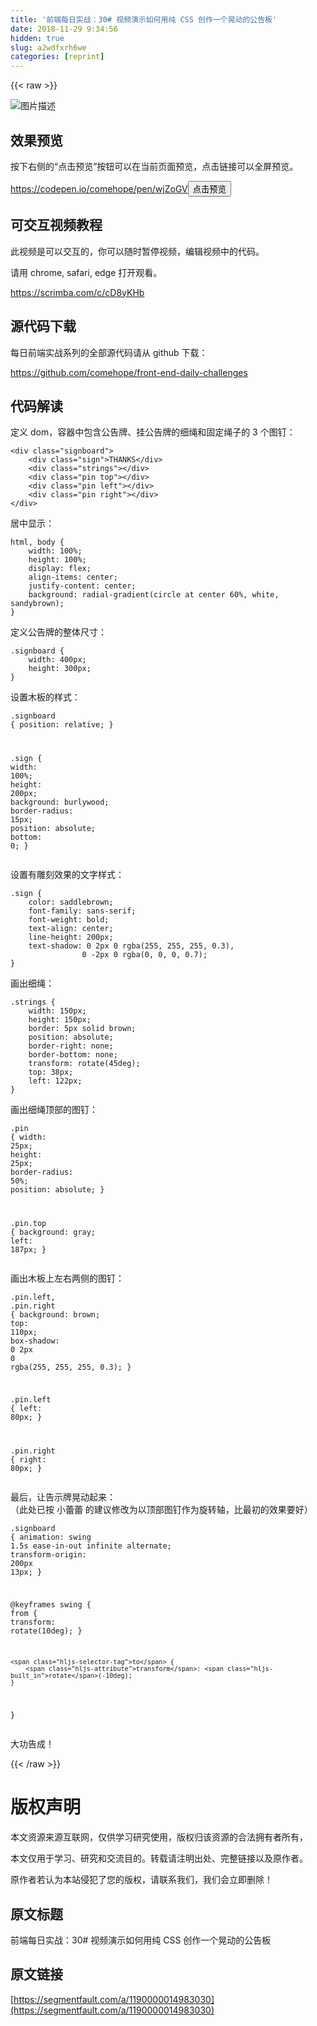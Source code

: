 ```yaml
---
title: '前端每日实战：30# 视频演示如何用纯 CSS 创作一个晃动的公告板' 
date: 2018-11-29 9:34:56
hidden: true
slug: a2wdfxrh6we
categories: [reprint]
---
```


{{< raw >}}

                    
<p><span class="img-wrap"><img data-src="/img/bVbbys8?w=500&amp;h=500" src="https://static.alili.tech/img/bVbbys8?w=500&amp;h=500" alt="图片描述" title="图片描述" style="cursor: pointer; display: inline;"></span></p>
<h2 id="articleHeader0">效果预览</h2>
<p>按下右侧的“点击预览”按钮可以在当前页面预览，点击链接可以全屏预览。</p>
<p><a href="https://codepen.io/comehope/pen/wjZoGV" rel="nofollow noreferrer" target="_blank">https://codepen.io/comehope/pen/wjZoGV</a><button class="btn btn-xs btn-default ml10 preview" data-url="comehope/pen/wjZoGV" data-typeid="3">点击预览</button></p>
<h2 id="articleHeader1">可交互视频教程</h2>
<p>此视频是可以交互的，你可以随时暂停视频，编辑视频中的代码。</p>
<p>请用 chrome, safari, edge 打开观看。</p>
<p><a href="https://scrimba.com/c/cD8yKHb" rel="nofollow noreferrer" target="_blank">https://scrimba.com/c/cD8yKHb</a></p>
<h2 id="articleHeader2">源代码下载</h2>
<p>每日前端实战系列的全部源代码请从 github 下载：</p>
<p><a href="https://github.com/comehope/front-end-daily-challenges" rel="nofollow noreferrer" target="_blank">https://github.com/comehope/front-end-daily-challenges</a></p>
<h2 id="articleHeader3">代码解读</h2>
<p>定义 dom，容器中包含公告牌、挂公告牌的细绳和固定绳子的 3 个图钉：</p>
<div class="widget-codetool" style="display:none;">
      <div class="widget-codetool--inner">
      <span class="selectCode code-tool" data-toggle="tooltip" data-placement="top" title="" data-original-title="全选"></span>
      <span type="button" class="copyCode code-tool" data-toggle="tooltip" data-placement="top" data-clipboard-text="<div class=&quot;signboard&quot;>
    <div class=&quot;sign&quot;>THANKS</div>
    <div class=&quot;strings&quot;></div>
    <div class=&quot;pin top&quot;></div>
    <div class=&quot;pin left&quot;></div>
    <div class=&quot;pin right&quot;></div>
</div>" title="" data-original-title="复制"></span>
      <span type="button" class="saveToNote code-tool" data-toggle="tooltip" data-placement="top" title="" data-original-title="放进笔记"></span>
      </div>
      </div><pre class="xml hljs"><code class="html"><span class="hljs-tag">&lt;<span class="hljs-name">div</span> <span class="hljs-attr">class</span>=<span class="hljs-string">"signboard"</span>&gt;</span>
    <span class="hljs-tag">&lt;<span class="hljs-name">div</span> <span class="hljs-attr">class</span>=<span class="hljs-string">"sign"</span>&gt;</span>THANKS<span class="hljs-tag">&lt;/<span class="hljs-name">div</span>&gt;</span>
    <span class="hljs-tag">&lt;<span class="hljs-name">div</span> <span class="hljs-attr">class</span>=<span class="hljs-string">"strings"</span>&gt;</span><span class="hljs-tag">&lt;/<span class="hljs-name">div</span>&gt;</span>
    <span class="hljs-tag">&lt;<span class="hljs-name">div</span> <span class="hljs-attr">class</span>=<span class="hljs-string">"pin top"</span>&gt;</span><span class="hljs-tag">&lt;/<span class="hljs-name">div</span>&gt;</span>
    <span class="hljs-tag">&lt;<span class="hljs-name">div</span> <span class="hljs-attr">class</span>=<span class="hljs-string">"pin left"</span>&gt;</span><span class="hljs-tag">&lt;/<span class="hljs-name">div</span>&gt;</span>
    <span class="hljs-tag">&lt;<span class="hljs-name">div</span> <span class="hljs-attr">class</span>=<span class="hljs-string">"pin right"</span>&gt;</span><span class="hljs-tag">&lt;/<span class="hljs-name">div</span>&gt;</span>
<span class="hljs-tag">&lt;/<span class="hljs-name">div</span>&gt;</span></code></pre>
<p>居中显示：</p>
<div class="widget-codetool" style="display:none;">
      <div class="widget-codetool--inner">
      <span class="selectCode code-tool" data-toggle="tooltip" data-placement="top" title="" data-original-title="全选"></span>
      <span type="button" class="copyCode code-tool" data-toggle="tooltip" data-placement="top" data-clipboard-text="html, body {
    width: 100%;
    height: 100%;
    display: flex;
    align-items: center;
    justify-content: center;
    background: radial-gradient(circle at center 60%, white, sandybrown);
}" title="" data-original-title="复制"></span>
      <span type="button" class="saveToNote code-tool" data-toggle="tooltip" data-placement="top" title="" data-original-title="放进笔记"></span>
      </div>
      </div><pre class="css hljs"><code class="css"><span class="hljs-selector-tag">html</span>, <span class="hljs-selector-tag">body</span> {
    <span class="hljs-attribute">width</span>: <span class="hljs-number">100%</span>;
    <span class="hljs-attribute">height</span>: <span class="hljs-number">100%</span>;
    <span class="hljs-attribute">display</span>: flex;
    <span class="hljs-attribute">align-items</span>: center;
    <span class="hljs-attribute">justify-content</span>: center;
    <span class="hljs-attribute">background</span>: <span class="hljs-built_in">radial-gradient</span>(circle at center 60%, white, sandybrown);
}</code></pre>
<p>定义公告牌的整体尺寸：</p>
<div class="widget-codetool" style="display:none;">
      <div class="widget-codetool--inner">
      <span class="selectCode code-tool" data-toggle="tooltip" data-placement="top" title="" data-original-title="全选"></span>
      <span type="button" class="copyCode code-tool" data-toggle="tooltip" data-placement="top" data-clipboard-text=".signboard {
    width: 400px;
    height: 300px;
}" title="" data-original-title="复制"></span>
      <span type="button" class="saveToNote code-tool" data-toggle="tooltip" data-placement="top" title="" data-original-title="放进笔记"></span>
      </div>
      </div><pre class="css hljs"><code class="css"><span class="hljs-selector-class">.signboard</span> {
    <span class="hljs-attribute">width</span>: <span class="hljs-number">400px</span>;
    <span class="hljs-attribute">height</span>: <span class="hljs-number">300px</span>;
}</code></pre>
<p>设置木板的样式：</p>
<div class="widget-codetool" style="display:none;">
      <div class="widget-codetool--inner">
      <span class="selectCode code-tool" data-toggle="tooltip" data-placement="top" title="" data-original-title="全选"></span>
      <span type="button" class="copyCode code-tool" data-toggle="tooltip" data-placement="top" data-clipboard-text=".signboard {
    position: relative;
}

.sign {
    width: 100%;
    height: 200px;
    background: burlywood;
    border-radius: 15px;
    position: absolute;
    bottom: 0;
}" title="" data-original-title="复制"></span>
      <span type="button" class="saveToNote code-tool" data-toggle="tooltip" data-placement="top" title="" data-original-title="放进笔记"></span>
      </div>
      </div><pre class="css hljs"><code class="css"><span class="hljs-selector-class">.signboard</span> {
    <span class="hljs-attribute">position</span>: relative;
}

<span class="hljs-selector-class">.sign</span> {
    <span class="hljs-attribute">width</span>: <span class="hljs-number">100%</span>;
    <span class="hljs-attribute">height</span>: <span class="hljs-number">200px</span>;
    <span class="hljs-attribute">background</span>: burlywood;
    <span class="hljs-attribute">border-radius</span>: <span class="hljs-number">15px</span>;
    <span class="hljs-attribute">position</span>: absolute;
    <span class="hljs-attribute">bottom</span>: <span class="hljs-number">0</span>;
}</code></pre>
<p>设置有雕刻效果的文字样式：</p>
<div class="widget-codetool" style="display:none;">
      <div class="widget-codetool--inner">
      <span class="selectCode code-tool" data-toggle="tooltip" data-placement="top" title="" data-original-title="全选"></span>
      <span type="button" class="copyCode code-tool" data-toggle="tooltip" data-placement="top" data-clipboard-text=".sign {
    color: saddlebrown;
    font-family: sans-serif;
    font-weight: bold;
    text-align: center;
    line-height: 200px;
    text-shadow: 0 2px 0 rgba(255, 255, 255, 0.3),
                0 -2px 0 rgba(0, 0, 0, 0.7);
}" title="" data-original-title="复制"></span>
      <span type="button" class="saveToNote code-tool" data-toggle="tooltip" data-placement="top" title="" data-original-title="放进笔记"></span>
      </div>
      </div><pre class="css hljs"><code class="css"><span class="hljs-selector-class">.sign</span> {
    <span class="hljs-attribute">color</span>: saddlebrown;
    <span class="hljs-attribute">font-family</span>: sans-serif;
    <span class="hljs-attribute">font-weight</span>: bold;
    <span class="hljs-attribute">text-align</span>: center;
    <span class="hljs-attribute">line-height</span>: <span class="hljs-number">200px</span>;
    <span class="hljs-attribute">text-shadow</span>: <span class="hljs-number">0</span> <span class="hljs-number">2px</span> <span class="hljs-number">0</span> <span class="hljs-built_in">rgba</span>(255, 255, 255, 0.3),
                <span class="hljs-number">0</span> -<span class="hljs-number">2px</span> <span class="hljs-number">0</span> <span class="hljs-built_in">rgba</span>(0, 0, 0, 0.7);
}</code></pre>
<p>画出细绳：</p>
<div class="widget-codetool" style="display:none;">
      <div class="widget-codetool--inner">
      <span class="selectCode code-tool" data-toggle="tooltip" data-placement="top" title="" data-original-title="全选"></span>
      <span type="button" class="copyCode code-tool" data-toggle="tooltip" data-placement="top" data-clipboard-text=".strings {
    width: 150px;
    height: 150px;
    border: 5px solid brown;
    position: absolute;
    border-right: none;
    border-bottom: none;
    transform: rotate(45deg);
    top: 38px;
    left: 122px;
}" title="" data-original-title="复制"></span>
      <span type="button" class="saveToNote code-tool" data-toggle="tooltip" data-placement="top" title="" data-original-title="放进笔记"></span>
      </div>
      </div><pre class="css hljs"><code class="css"><span class="hljs-selector-class">.strings</span> {
    <span class="hljs-attribute">width</span>: <span class="hljs-number">150px</span>;
    <span class="hljs-attribute">height</span>: <span class="hljs-number">150px</span>;
    <span class="hljs-attribute">border</span>: <span class="hljs-number">5px</span> solid brown;
    <span class="hljs-attribute">position</span>: absolute;
    <span class="hljs-attribute">border-right</span>: none;
    <span class="hljs-attribute">border-bottom</span>: none;
    <span class="hljs-attribute">transform</span>: <span class="hljs-built_in">rotate</span>(45deg);
    <span class="hljs-attribute">top</span>: <span class="hljs-number">38px</span>;
    <span class="hljs-attribute">left</span>: <span class="hljs-number">122px</span>;
}</code></pre>
<p>画出细绳顶部的图钉：</p>
<div class="widget-codetool" style="display:none;">
      <div class="widget-codetool--inner">
      <span class="selectCode code-tool" data-toggle="tooltip" data-placement="top" title="" data-original-title="全选"></span>
      <span type="button" class="copyCode code-tool" data-toggle="tooltip" data-placement="top" data-clipboard-text=".pin {
    width: 25px;
    height: 25px;
    border-radius: 50%;
    position: absolute;
}

.pin.top {
    background: gray;
    left: 187px;
}" title="" data-original-title="复制"></span>
      <span type="button" class="saveToNote code-tool" data-toggle="tooltip" data-placement="top" title="" data-original-title="放进笔记"></span>
      </div>
      </div><pre class="css hljs"><code class="css"><span class="hljs-selector-class">.pin</span> {
    <span class="hljs-attribute">width</span>: <span class="hljs-number">25px</span>;
    <span class="hljs-attribute">height</span>: <span class="hljs-number">25px</span>;
    <span class="hljs-attribute">border-radius</span>: <span class="hljs-number">50%</span>;
    <span class="hljs-attribute">position</span>: absolute;
}

<span class="hljs-selector-class">.pin</span><span class="hljs-selector-class">.top</span> {
    <span class="hljs-attribute">background</span>: gray;
    <span class="hljs-attribute">left</span>: <span class="hljs-number">187px</span>;
}</code></pre>
<p>画出木板上左右两侧的图钉：</p>
<div class="widget-codetool" style="display:none;">
      <div class="widget-codetool--inner">
      <span class="selectCode code-tool" data-toggle="tooltip" data-placement="top" title="" data-original-title="全选"></span>
      <span type="button" class="copyCode code-tool" data-toggle="tooltip" data-placement="top" data-clipboard-text=".pin.left,
.pin.right {
    background: brown;
    top: 110px;
    box-shadow: 0 2px 0 rgba(255, 255, 255, 0.3);
}

.pin.left {
    left: 80px;
}

.pin.right {
    right: 80px;
}" title="" data-original-title="复制"></span>
      <span type="button" class="saveToNote code-tool" data-toggle="tooltip" data-placement="top" title="" data-original-title="放进笔记"></span>
      </div>
      </div><pre class="css hljs"><code class="css"><span class="hljs-selector-class">.pin</span><span class="hljs-selector-class">.left</span>,
<span class="hljs-selector-class">.pin</span><span class="hljs-selector-class">.right</span> {
    <span class="hljs-attribute">background</span>: brown;
    <span class="hljs-attribute">top</span>: <span class="hljs-number">110px</span>;
    <span class="hljs-attribute">box-shadow</span>: <span class="hljs-number">0</span> <span class="hljs-number">2px</span> <span class="hljs-number">0</span> <span class="hljs-built_in">rgba</span>(255, 255, 255, 0.3);
}

<span class="hljs-selector-class">.pin</span><span class="hljs-selector-class">.left</span> {
    <span class="hljs-attribute">left</span>: <span class="hljs-number">80px</span>;
}

<span class="hljs-selector-class">.pin</span><span class="hljs-selector-class">.right</span> {
    <span class="hljs-attribute">right</span>: <span class="hljs-number">80px</span>;
}</code></pre>
<p>最后，让告示牌晃动起来：<br>（此处已按 小蕾蕾 的建议修改为以顶部图钉作为旋转轴，比最初的效果要好）</p>
<div class="widget-codetool" style="display:none;">
      <div class="widget-codetool--inner">
      <span class="selectCode code-tool" data-toggle="tooltip" data-placement="top" title="" data-original-title="全选"></span>
      <span type="button" class="copyCode code-tool" data-toggle="tooltip" data-placement="top" data-clipboard-text=".signboard {
    animation: swing 1.5s ease-in-out infinite alternate;
    transform-origin: 200px 13px;
}

@keyframes swing {
    from {
        transform: rotate(10deg);
    }

    to {
        transform: rotate(-10deg);
    }
}" title="" data-original-title="复制"></span>
      <span type="button" class="saveToNote code-tool" data-toggle="tooltip" data-placement="top" title="" data-original-title="放进笔记"></span>
      </div>
      </div><pre class="css hljs"><code class="css"><span class="hljs-selector-class">.signboard</span> {
    <span class="hljs-attribute">animation</span>: swing <span class="hljs-number">1.5s</span> ease-in-out infinite alternate;
    <span class="hljs-attribute">transform-origin</span>: <span class="hljs-number">200px</span> <span class="hljs-number">13px</span>;
}

@<span class="hljs-keyword">keyframes</span> swing {
    <span class="hljs-selector-tag">from</span> {
        <span class="hljs-attribute">transform</span>: <span class="hljs-built_in">rotate</span>(10deg);
    }

    <span class="hljs-selector-tag">to</span> {
        <span class="hljs-attribute">transform</span>: <span class="hljs-built_in">rotate</span>(-10deg);
    }
}</code></pre>
<p>大功告成！</p>

                
{{< /raw >}}

# 版权声明
本文资源来源互联网，仅供学习研究使用，版权归该资源的合法拥有者所有，

本文仅用于学习、研究和交流目的。转载请注明出处、完整链接以及原作者。

原作者若认为本站侵犯了您的版权，请联系我们，我们会立即删除！

## 原文标题
前端每日实战：30# 视频演示如何用纯 CSS 创作一个晃动的公告板

## 原文链接
[https://segmentfault.com/a/1190000014983030](https://segmentfault.com/a/1190000014983030)

